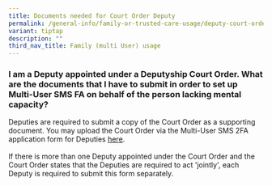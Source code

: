 ```yaml
---
title: Documents needed for Court Order Deputy
permalink: /general-info/family-or-trusted-care-usage/deputy-court-order-documents/
variant: tiptap
description: ""
third_nav_title: Family (multi User) usage
---
```

<h3>I am a Deputy appointed under a Deputyship Court Order. What are the documents that I have to submit in order to set up Multi-User SMS FA on behalf of the person lacking mental capacity?</h3>
<p>Deputies are required to submit a copy of the Court Order as a supporting
document. You may upload the Court Order via the Multi-User SMS 2FA application
form for Deputies <a href="https://go.gov.sg/multi-user-deputy" rel="noopener" target="_blank"><u>here</u></a>.
<br>
<br>If there is more than one Deputy appointed under the Court Order and the
Court Order states that the Deputies are required to act 'jointly', each
Deputy is required to submit this form separately.</p>
<p></p>